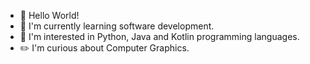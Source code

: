 - 👋 Hello World!
- 🌱 I'm currently learning software development.
- 👀 I'm interested in Python, Java and Kotlin programming languages.
- ✏️ I'm curious about Computer Graphics.
<!--- - 💞️ I’m looking to collaborate on desktop environment development.
- 📫 How to reach me ... --->

<!---
carlosrca/carlosrca is a ✨ special ✨ repository because its `README.md` (this file) appears on your GitHub profile.
You can click the Preview link to take a look at your changes.
--->
